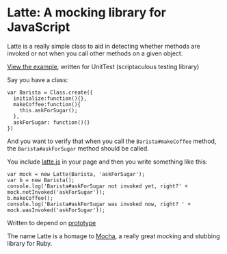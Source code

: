 # Latte: A mocking library for JavaScript

Latte is a really simple class to aid in detecting whether methods are invoked or not when you call other methods on a given object.

[View the example](http://github.com/justinperkins/latte/blob/master/latte.js), written for UnitTest (scriptaculous testing library)

Say you have a class:

    var Barista = Class.create({
      initialize:function(){},
      makeCoffee:function(){
        this.askForSugar();
      },
      askForSugar: function(){}
    })

And you want to verify that when you call the `Barista#makeCoffee` method, the `Barista#askForSugar` method should be called.

You include [latte.js](http://github.com/justinperkins/latte/blob/master/latte.js) in your page and then you write something like this:

    var mock = new Latte(Barista, 'askForSugar');
    var b = new Barista();
    console.log('Barista#askForSugar not invoked yet, right?' + mock.notInvoked('askForSugar'));
    b.makeCoffee();
    console.log('Barista#askForSugar was invoked now, right? ' + mock.wasInvoked('askForSugar'));

Written to depend on [prototype](http://prototypejs.org)

The name Latte is a homage to [Mocha](http://mocha.rubyforge.org/), a really great mocking and stubbing library for Ruby.
